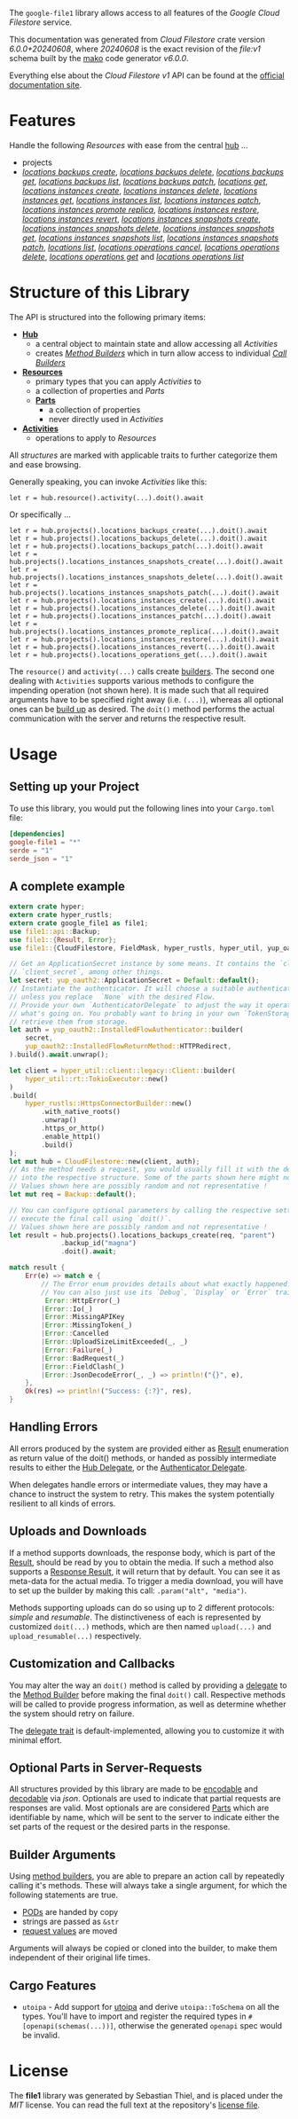 <!---
DO NOT EDIT !
This file was generated automatically from 'src/generator/templates/api/README.md.mako'
DO NOT EDIT !
-->
The `google-file1` library allows access to all features of the *Google Cloud Filestore* service.

This documentation was generated from *Cloud Filestore* crate version *6.0.0+20240608*, where *20240608* is the exact revision of the *file:v1* schema built by the [mako](http://www.makotemplates.org/) code generator *v6.0.0*.

Everything else about the *Cloud Filestore* *v1* API can be found at the
[official documentation site](https://cloud.google.com/filestore/).
# Features

Handle the following *Resources* with ease from the central [hub](https://docs.rs/google-file1/6.0.0+20240608/google_file1/CloudFilestore) ...

* projects
 * [*locations backups create*](https://docs.rs/google-file1/6.0.0+20240608/google_file1/api::ProjectLocationBackupCreateCall), [*locations backups delete*](https://docs.rs/google-file1/6.0.0+20240608/google_file1/api::ProjectLocationBackupDeleteCall), [*locations backups get*](https://docs.rs/google-file1/6.0.0+20240608/google_file1/api::ProjectLocationBackupGetCall), [*locations backups list*](https://docs.rs/google-file1/6.0.0+20240608/google_file1/api::ProjectLocationBackupListCall), [*locations backups patch*](https://docs.rs/google-file1/6.0.0+20240608/google_file1/api::ProjectLocationBackupPatchCall), [*locations get*](https://docs.rs/google-file1/6.0.0+20240608/google_file1/api::ProjectLocationGetCall), [*locations instances create*](https://docs.rs/google-file1/6.0.0+20240608/google_file1/api::ProjectLocationInstanceCreateCall), [*locations instances delete*](https://docs.rs/google-file1/6.0.0+20240608/google_file1/api::ProjectLocationInstanceDeleteCall), [*locations instances get*](https://docs.rs/google-file1/6.0.0+20240608/google_file1/api::ProjectLocationInstanceGetCall), [*locations instances list*](https://docs.rs/google-file1/6.0.0+20240608/google_file1/api::ProjectLocationInstanceListCall), [*locations instances patch*](https://docs.rs/google-file1/6.0.0+20240608/google_file1/api::ProjectLocationInstancePatchCall), [*locations instances promote replica*](https://docs.rs/google-file1/6.0.0+20240608/google_file1/api::ProjectLocationInstancePromoteReplicaCall), [*locations instances restore*](https://docs.rs/google-file1/6.0.0+20240608/google_file1/api::ProjectLocationInstanceRestoreCall), [*locations instances revert*](https://docs.rs/google-file1/6.0.0+20240608/google_file1/api::ProjectLocationInstanceRevertCall), [*locations instances snapshots create*](https://docs.rs/google-file1/6.0.0+20240608/google_file1/api::ProjectLocationInstanceSnapshotCreateCall), [*locations instances snapshots delete*](https://docs.rs/google-file1/6.0.0+20240608/google_file1/api::ProjectLocationInstanceSnapshotDeleteCall), [*locations instances snapshots get*](https://docs.rs/google-file1/6.0.0+20240608/google_file1/api::ProjectLocationInstanceSnapshotGetCall), [*locations instances snapshots list*](https://docs.rs/google-file1/6.0.0+20240608/google_file1/api::ProjectLocationInstanceSnapshotListCall), [*locations instances snapshots patch*](https://docs.rs/google-file1/6.0.0+20240608/google_file1/api::ProjectLocationInstanceSnapshotPatchCall), [*locations list*](https://docs.rs/google-file1/6.0.0+20240608/google_file1/api::ProjectLocationListCall), [*locations operations cancel*](https://docs.rs/google-file1/6.0.0+20240608/google_file1/api::ProjectLocationOperationCancelCall), [*locations operations delete*](https://docs.rs/google-file1/6.0.0+20240608/google_file1/api::ProjectLocationOperationDeleteCall), [*locations operations get*](https://docs.rs/google-file1/6.0.0+20240608/google_file1/api::ProjectLocationOperationGetCall) and [*locations operations list*](https://docs.rs/google-file1/6.0.0+20240608/google_file1/api::ProjectLocationOperationListCall)




# Structure of this Library

The API is structured into the following primary items:

* **[Hub](https://docs.rs/google-file1/6.0.0+20240608/google_file1/CloudFilestore)**
    * a central object to maintain state and allow accessing all *Activities*
    * creates [*Method Builders*](https://docs.rs/google-file1/6.0.0+20240608/google_file1/common::MethodsBuilder) which in turn
      allow access to individual [*Call Builders*](https://docs.rs/google-file1/6.0.0+20240608/google_file1/common::CallBuilder)
* **[Resources](https://docs.rs/google-file1/6.0.0+20240608/google_file1/common::Resource)**
    * primary types that you can apply *Activities* to
    * a collection of properties and *Parts*
    * **[Parts](https://docs.rs/google-file1/6.0.0+20240608/google_file1/common::Part)**
        * a collection of properties
        * never directly used in *Activities*
* **[Activities](https://docs.rs/google-file1/6.0.0+20240608/google_file1/common::CallBuilder)**
    * operations to apply to *Resources*

All *structures* are marked with applicable traits to further categorize them and ease browsing.

Generally speaking, you can invoke *Activities* like this:

```Rust,ignore
let r = hub.resource().activity(...).doit().await
```

Or specifically ...

```ignore
let r = hub.projects().locations_backups_create(...).doit().await
let r = hub.projects().locations_backups_delete(...).doit().await
let r = hub.projects().locations_backups_patch(...).doit().await
let r = hub.projects().locations_instances_snapshots_create(...).doit().await
let r = hub.projects().locations_instances_snapshots_delete(...).doit().await
let r = hub.projects().locations_instances_snapshots_patch(...).doit().await
let r = hub.projects().locations_instances_create(...).doit().await
let r = hub.projects().locations_instances_delete(...).doit().await
let r = hub.projects().locations_instances_patch(...).doit().await
let r = hub.projects().locations_instances_promote_replica(...).doit().await
let r = hub.projects().locations_instances_restore(...).doit().await
let r = hub.projects().locations_instances_revert(...).doit().await
let r = hub.projects().locations_operations_get(...).doit().await
```

The `resource()` and `activity(...)` calls create [builders][builder-pattern]. The second one dealing with `Activities`
supports various methods to configure the impending operation (not shown here). It is made such that all required arguments have to be
specified right away (i.e. `(...)`), whereas all optional ones can be [build up][builder-pattern] as desired.
The `doit()` method performs the actual communication with the server and returns the respective result.

# Usage

## Setting up your Project

To use this library, you would put the following lines into your `Cargo.toml` file:

```toml
[dependencies]
google-file1 = "*"
serde = "1"
serde_json = "1"
```

## A complete example

```Rust
extern crate hyper;
extern crate hyper_rustls;
extern crate google_file1 as file1;
use file1::api::Backup;
use file1::{Result, Error};
use file1::{CloudFilestore, FieldMask, hyper_rustls, hyper_util, yup_oauth2};

// Get an ApplicationSecret instance by some means. It contains the `client_id` and
// `client_secret`, among other things.
let secret: yup_oauth2::ApplicationSecret = Default::default();
// Instantiate the authenticator. It will choose a suitable authentication flow for you,
// unless you replace  `None` with the desired Flow.
// Provide your own `AuthenticatorDelegate` to adjust the way it operates and get feedback about
// what's going on. You probably want to bring in your own `TokenStorage` to persist tokens and
// retrieve them from storage.
let auth = yup_oauth2::InstalledFlowAuthenticator::builder(
    secret,
    yup_oauth2::InstalledFlowReturnMethod::HTTPRedirect,
).build().await.unwrap();

let client = hyper_util::client::legacy::Client::builder(
    hyper_util::rt::TokioExecutor::new()
)
.build(
    hyper_rustls::HttpsConnectorBuilder::new()
        .with_native_roots()
        .unwrap()
        .https_or_http()
        .enable_http1()
        .build()
);
let mut hub = CloudFilestore::new(client, auth);
// As the method needs a request, you would usually fill it with the desired information
// into the respective structure. Some of the parts shown here might not be applicable !
// Values shown here are possibly random and not representative !
let mut req = Backup::default();

// You can configure optional parameters by calling the respective setters at will, and
// execute the final call using `doit()`.
// Values shown here are possibly random and not representative !
let result = hub.projects().locations_backups_create(req, "parent")
             .backup_id("magna")
             .doit().await;

match result {
    Err(e) => match e {
        // The Error enum provides details about what exactly happened.
        // You can also just use its `Debug`, `Display` or `Error` traits
         Error::HttpError(_)
        |Error::Io(_)
        |Error::MissingAPIKey
        |Error::MissingToken(_)
        |Error::Cancelled
        |Error::UploadSizeLimitExceeded(_, _)
        |Error::Failure(_)
        |Error::BadRequest(_)
        |Error::FieldClash(_)
        |Error::JsonDecodeError(_, _) => println!("{}", e),
    },
    Ok(res) => println!("Success: {:?}", res),
}

```
## Handling Errors

All errors produced by the system are provided either as [Result](https://docs.rs/google-file1/6.0.0+20240608/google_file1/common::Result) enumeration as return value of
the doit() methods, or handed as possibly intermediate results to either the
[Hub Delegate](https://docs.rs/google-file1/6.0.0+20240608/google_file1/common::Delegate), or the [Authenticator Delegate](https://docs.rs/yup-oauth2/*/yup_oauth2/trait.AuthenticatorDelegate.html).

When delegates handle errors or intermediate values, they may have a chance to instruct the system to retry. This
makes the system potentially resilient to all kinds of errors.

## Uploads and Downloads
If a method supports downloads, the response body, which is part of the [Result](https://docs.rs/google-file1/6.0.0+20240608/google_file1/common::Result), should be
read by you to obtain the media.
If such a method also supports a [Response Result](https://docs.rs/google-file1/6.0.0+20240608/google_file1/common::ResponseResult), it will return that by default.
You can see it as meta-data for the actual media. To trigger a media download, you will have to set up the builder by making
this call: `.param("alt", "media")`.

Methods supporting uploads can do so using up to 2 different protocols:
*simple* and *resumable*. The distinctiveness of each is represented by customized
`doit(...)` methods, which are then named `upload(...)` and `upload_resumable(...)` respectively.

## Customization and Callbacks

You may alter the way an `doit()` method is called by providing a [delegate](https://docs.rs/google-file1/6.0.0+20240608/google_file1/common::Delegate) to the
[Method Builder](https://docs.rs/google-file1/6.0.0+20240608/google_file1/common::CallBuilder) before making the final `doit()` call.
Respective methods will be called to provide progress information, as well as determine whether the system should
retry on failure.

The [delegate trait](https://docs.rs/google-file1/6.0.0+20240608/google_file1/common::Delegate) is default-implemented, allowing you to customize it with minimal effort.

## Optional Parts in Server-Requests

All structures provided by this library are made to be [encodable](https://docs.rs/google-file1/6.0.0+20240608/google_file1/common::RequestValue) and
[decodable](https://docs.rs/google-file1/6.0.0+20240608/google_file1/common::ResponseResult) via *json*. Optionals are used to indicate that partial requests are responses
are valid.
Most optionals are are considered [Parts](https://docs.rs/google-file1/6.0.0+20240608/google_file1/common::Part) which are identifiable by name, which will be sent to
the server to indicate either the set parts of the request or the desired parts in the response.

## Builder Arguments

Using [method builders](https://docs.rs/google-file1/6.0.0+20240608/google_file1/common::CallBuilder), you are able to prepare an action call by repeatedly calling it's methods.
These will always take a single argument, for which the following statements are true.

* [PODs][wiki-pod] are handed by copy
* strings are passed as `&str`
* [request values](https://docs.rs/google-file1/6.0.0+20240608/google_file1/common::RequestValue) are moved

Arguments will always be copied or cloned into the builder, to make them independent of their original life times.

[wiki-pod]: http://en.wikipedia.org/wiki/Plain_old_data_structure
[builder-pattern]: http://en.wikipedia.org/wiki/Builder_pattern
[google-go-api]: https://github.com/google/google-api-go-client

## Cargo Features

* `utoipa` - Add support for [utoipa](https://crates.io/crates/utoipa) and derive `utoipa::ToSchema` on all
the types. You'll have to import and register the required types in `#[openapi(schemas(...))]`, otherwise the
generated `openapi` spec would be invalid.


# License
The **file1** library was generated by Sebastian Thiel, and is placed
under the *MIT* license.
You can read the full text at the repository's [license file][repo-license].

[repo-license]: https://github.com/Byron/google-apis-rsblob/main/LICENSE.md

